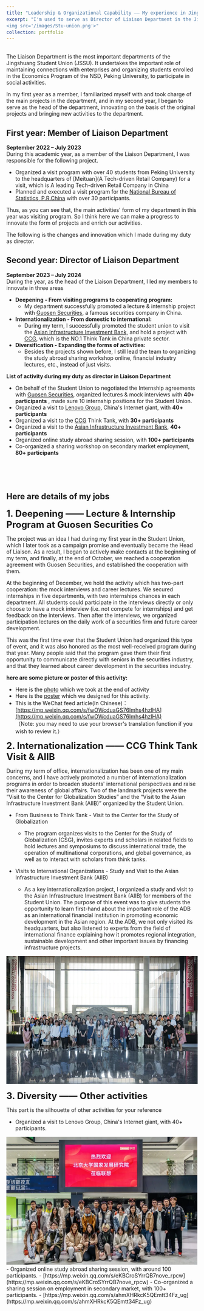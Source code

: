 ```yaml
---
title: "Leadership & Organizational Capability —— My experience in Jingshuang Student Union, National School of Development, Peking University "
excerpt: "I'm used to serve as Director of Liaison Department in the Jingshuang Student Union at Peking University, I would be delighted if you could evaluate my organizational skills here.<br/>
<img src='/images/Stu-union.png'>"
collection: portfolio
---
```

<br/>
The Liaison Department is the most important departments of the Jingshuang Student Union (JSSU). It undertakes the important role of maintaining connections with enterprises and organizing students enrolled in the Economics Program of the NSD, Peking University, to participate in social activities.

In my first year as a member, I familiarized myself with and took charge of the main projects in the department, and in my second year, I began to serve as the head of the department, innovating on the basis of the original projects and bringing new activities to the department.


## First year: Member of Liaison Department
**September 2022 – July 2023**
<br/>During this academic year, as a member of the Liaison Department, I was responsible for the following project.
- Organized a visit program with over 40 students from Peking University to the headquarters of [Meituan](A Tech-driven Retail Company) for a visit, which is A leading Tech-driven Retail Company in China
- Planned and executed a visit program for the [National Bureau of Statistics, P.R.China](https://www.stats.gov.cn/english/) with over 30 participants.


Thus, as you can see that, the main activities' form of my department in this year was visiting program. So I think here we can make a progress to innovate the form of projects and enrich our activities.

The following is the changes and innovation which I made during my duty as director.

## Second year: Director of Liaison Department
**September 2023 – July 2024**
<br/>During the year, as the head of the Liaison Department, I led my members to innovate in three areas
- __Deepening - From visiting programs to cooperating program:__ 
  - My department successfully promoted a lecture & internship project with [Guosen Securities](https://en.wikipedia.org/wiki/Guosen_Securities), a famous securities company in China.
- __Internationalization - From domestic to international:__ 
  - During my term, I successfully promoted the student union to visit the [Asian Infrastructure Investment Bank](https://www.aiib.org/en/about-aiib/index.html), and hold a project with [CCG](http://en.ccg.org.cn/overview), which is the NO.1 Think Tank in China private sector.
- __Diversification - Expanding the forms of activities:__ 
  - Besides the projects shown before, I still lead the team to organizing the study abroad sharing workshop online, financial industry lectures, etc., instead of just visits.

**List of activity during my duty as director in Liaison Department**
- On behalf of the Student Union to negotiated the Internship agreements with [Guosen Securities](https://en.wikipedia.org/wiki/Guosen_Securities), organized lectures & mock interviews with __40+ participants__ , made sure 10 internship positions for the Student Union.
- Organized a visit to [Lenovo Group](https://www.lenovo.com/us/en/about/), China's Internet giant, with __40+ participants__ 
- Organized a visit to the [CCG](http://en.ccg.org.cn/overview) Think Tank, with __30+ participants__
- Organized a visit to the [Asian Infrastructure Investment Bank](https://www.aiib.org/en/about-aiib/index.html), __40+ participants__ 
- Organized online study abroad sharing session, with __100+ participants__ 
- Co-organized a sharing workshop on secondary market employment, __80+ participants__ 
<br/>
<br/>
<br/>

## Here are details of my jobs
**<font size=5>1. Deepening —— Lecture & Internship Program at Guosen Securities Co</font>** 

The project was an idea I had during my first year in the Student Union, which I later took as a campaign promise and eventually became the Head of Liaison. As a result, I began to actively make contacts at the beginning of my term, and finally, at the end of October, we reached a cooperation agreement with Guosen Securities, and established the cooperation with them.

At the beginning of December, we hold the activity which has two-part cooperation: the mock interviews and career lectures. We secured internships in five departments, with two internships chances in each department. All students could participate in the interviews directly or only choose to have a mock interview (i.e. not compete for internships) and get feedback on the interviews. Then after the interviews, we organized participation lectures on the daily work of a securities firm and future career development.

This was the first time ever that the Student Union had organized this type of event, and it was also honored as the most well-received program during that year. Many people said that the program gave them their first opportunity to communicate directly with seniors in the securities industry, and that they learned about career development in the securities industry.

 __here are some picture or poster of this activity:__ 
 - Here is the [photo](../images/Guosen_activity.png) which we took at the end of activity
 - Here is the [poster](../images/Post.png) which we designed for this activity.
 - This is the WeChat feed article(In Chinese)：[https://mp.weixin.qq.com/s/fwOWcduaGS76Imhs4hzlHA](https://mp.weixin.qq.com/s/fwOWcduaGS76Imhs4hzlHA)
<br/>（Note: you may need to use your browser's translation function if you wish to review it.）

**<font size=5>2. Internationalization —— CCG Think Tank Visit & AIIB</font>** 

During my term of office, internationalization has been one of my main concerns, and I have actively promoted a number of internationalization programs in order to broaden students' international perspectives and raise their awareness of global affairs. Two of the landmark projects were the “Visit to the Center for Globalization Studies” and the “Visit to the Asian Infrastructure Investment Bank (AIIB)” organized by the Student Union.

- From Business to Think Tank - Visit to the Center for the Study of Globalization
  - The program organizes visits to the Center for the Study of Globalization (CSG), invites experts and scholars in related fields to hold lectures and symposiums to discuss international trade, the operation of multinational corporations, and global governance, as well as to interact with scholars from think tanks.

- Visits to International Organizations - Study and Visit to the Asian Infrastructure Investment Bank (AIIB)
  - As a key internationalization project, I organized a study and visit to the Asian Infrastructure Investment Bank (AIIB) for members of the Student Union. The purpose of this event was to give students the opportunity to learn first-hand about the important role of the ADB as an international financial institution in promoting economic development in the Asian region. At the ADB, we not only visited its headquarters, but also listened to experts from the field of international finance explaining how it promotes regional integration, sustainable development and other important issues by financing infrastructure projects.
<img src='/images/AIIB01.png'>

**<font size=5>3. Diversity —— Other activities</font>** 

This part is the silhouette of other activities for your reference
- Organized a visit to Lenovo Group, China's Internet giant, with 40+ participants.
<img src='/images/Stu-union.png'>
- Organized online study abroad sharing session, with around 100 participants.
  - [https://mp.weixin.qq.com/s/eKBCroSYrrQB7nove_rpcw](https://mp.weixin.qq.com/s/eKBCroSYrrQB7nove_rpcw)
- Co-organized a sharing session on employment in secondary market, with 100+ participants.
  - [https://mp.weixin.qq.com/s/ahmXHRkcK5QEmtt34Fz_ug](https://mp.weixin.qq.com/s/ahmXHRkcK5QEmtt34Fz_ug)


